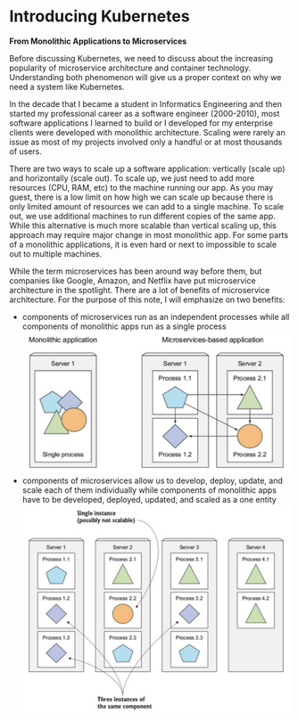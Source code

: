 # Introducing Kubernetes

**From Monolithic Applications to Microservices**

Before discussing Kubernetes, we need to discuss about the increasing popularity of microservice architecture and container technology. Understanding both phenomenon will give us a proper context on why we need a system like Kubernetes.

In the decade that I became a student in Informatics Engineering and then started my professional career as a software engineer (2000-2010), most software applications I learned to build or I developed for my enterprise clients were developed with monolithic architecture. Scaling were rarely an issue as most of my projects involved only a handful or at most thousands of users.

There are two ways to scale up a software application: vertically (scale up) and horizontally (scale out). To scale up, we just need to add more resources (CPU, RAM, etc) to the machine running our app. As you may guest, there is a low limit on how high we can scale up because there is only limited amount of resources we can add to a single machine. To scale out, we use additional machines to run different copies of the same app. While this alternative is much more scalable than vertical scaling up, this approach may require major change in most monolithic app. For some parts of a monolithic applications, it is even hard or next to impossible to scale out to multiple machines.

While the term microservices has been around way before them, but companies like Google, Amazon, and Netflix have put microservice architecture in the spotlight. There are a lot of benefits of microservice architecture. For the purpose of this note, I will emphasize on two benefits: 
- components of microservices run as an independent processes while all components of monolithic apps run as a single process
![Monolithic vs Microservice](images/monolithic-vs-microservice.png)
- components of microservices allow us to develop, deploy, update, and scale each of them individually while components of monolithic apps have to be developed, deployed, updated, and scaled as a one entity
![Scaling Out Microservice](images/scaling-out-microservice.png)